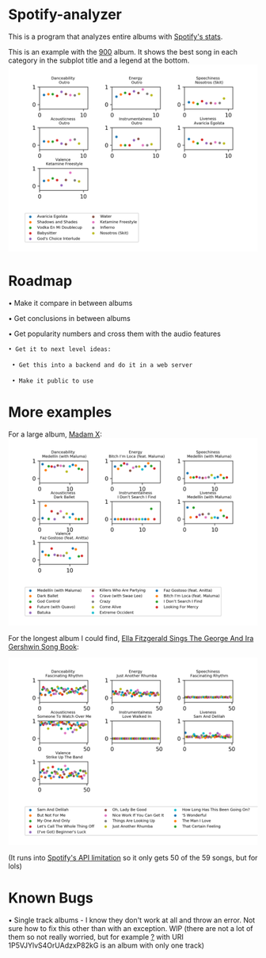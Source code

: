 # Spotify-analyzer
 This is a program that analyzes entire albums with [Spotify's stats](https://developer.spotify.com/documentation/web-api/reference/tracks/get-several-audio-features/).
 
This is an example with the [900](https://open.spotify.com/album/3yj1EziuVuch1OayyM95az?si=Z6Uzb4IXTl6ld2-9Ti2ubA) album. It shows the best song in each category in the subplot title and a legend at the bottom.
![900](examples/900.png)


# Roadmap

• Make it compare in between albums

• Get conclusions in between albums

• Get popularity numbers and cross them with the audio features

    • Get it to next level ideas: 
     
     • Get this into a backend and do it in a web server
 
     • Make it public to use

# More examples

For a large album, [Madam X](https://open.spotify.com/album/1G2YEQPXaOj1JZwa3ZiGe8?si=YA4YSD9MR6SlNerjUM2gcQ):
![Madam-X](examples/madam-x.png)


For the longest album I could find, [Ella Fitzgerald Sings The George And Ira Gershwin Song Book](https://open.spotify.com/album/2vz9bOelnO5EoDBPkzEJjt?si=6xp-6ifPQGusfzhjRA8o7g):

![Ella-Fitzgerald-Sings-The-George-And-Ira-Gershwin-Song-Book](examples/longest.png)

(It runs into [Spotify's API limitation](https://developer.spotify.com/documentation/web-api/reference/albums/get-albums-tracks "Spotify's API - Get an albums' tracks") so it only gets 50 of the 59 songs, but for lols)



# Known Bugs
• Single track albums - I know they don't work at all and throw an error. Not sure how to fix this other than with an exception. WIP (there are not a lot of them so not really worried, but for example [?](https://open.spotify.com/album/1P5VJYlvS4OrUAdzxP82kG?si=Ee2XoEnbQxCPYZzCiJVTvw) with URI 1P5VJYlvS4OrUAdzxP82kG is an album with only one track)

